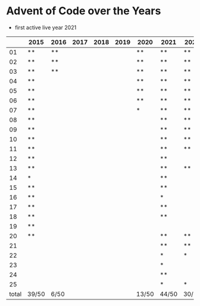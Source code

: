 # Advent of Code over the Years
- first active live year 2021

|       	| 2015  	| 2016 	| 2017 	| 2018 	| 2019 	| 2020  	| 2021  	| 2022  	| 2023  	| 2024 	| 2025 	|
|-------	|-------	|------	|------	|------	|------	|-------	|-------	|-------	|-------	|------	|------	|
| 01    	| **    	|  **  	|      	|      	|      	| **    	| **    	| **    	| **    	| **   	|      	|
| 02    	| **    	|    **	|      	|      	|      	| **    	| **    	| **    	| **    	| **   	|      	|
| 03    	| **    	| **   	|      	|      	|      	| **    	| **    	| **    	| **    	| **   	|      	|
| 04    	| **    	|      	|      	|      	|      	| **    	| **    	| **    	| **    	| **   	|      	|
| 05    	| **    	|      	|      	|      	|      	| **    	| **    	| **    	| **    	| **   	|      	|
| 06    	| **    	|      	|      	|      	|      	| **    	| **    	| **    	| **    	| **   	|      	|
| 07    	| **    	|      	|      	|      	|      	| *     	| **    	| **    	| **    	| **   	|      	|
| 08    	| **    	|      	|      	|      	|      	|       	| **    	| **    	| **    	| **   	|      	|
| 09    	| **    	|      	|      	|      	|      	|       	| **    	| **    	| **    	| **  	|      	|
| 10    	| **    	|      	|      	|      	|      	|       	| **    	| **    	| **    	| **   	|      	|
| 11    	|  **     	|      	|      	|      	|      	|       	| **    	| **    	| **    	| **   	|      	|
| 12    	| **     	|      	|      	|      	|      	|       	| **    	|       	|       	| **   	|      	|
| 13    	|  **     	|      	|      	|      	|      	|       	| **    	| **    	| *     	| **   	|      	|
| 14    	|  *     	|      	|      	|      	|      	|       	| **    	|       	| **    	| **  	|      	|
| 15    	| **      	|      	|      	|      	|      	|       	| **    	|       	| **    	| **   	|      	|
| 16    	|  **     	|      	|      	|      	|      	|       	| *     	|       	| **    	| *    	|      	|
| 17    	|  **     	|      	|      	|      	|      	|       	| **    	|       	| **    	| *   	|      	|
| 18    	|  **     	|      	|      	|      	|      	|       	| **    	|       	| **    	| **   	|      	|
| 19    	|  **     	|      	|      	|      	|      	|       	|       	|       	| *     	|      	|      	|
| 20    	|  **     	|      	|      	|      	|      	|       	| **    	| **    	|       	|   ** 	|      	|
| 21    	|       	|      	|      	|      	|      	|       	| **    	| **    	| *     	|      	|      	|
| 22    	|       	|      	|      	|      	|      	|       	| *     	| *     	|       	|  *   	|      	|
| 23    	|       	|      	|      	|      	|      	|       	| *     	|       	|       	|      	|      	|
| 24    	|       	|      	|      	|      	|      	|       	| **    	|       	|       	|  *   	|      	|
| 25    	|       	|      	|      	|      	|      	|       	| *     	| *     	|       	| *    	|      	|
| total 	| 39/50 	| 6/50 	|      	|      	|      	| 13/50 	| 44/50 	| 30/50 	| 35/50 	| 38/50	|      	|
